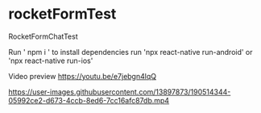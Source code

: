 # rocketFormTest
 RocketFormChatTest

Run ' npm i ' to install dependencies
run 'npx react-native run-android' or 'npx react-native run-ios'

Video preview https://youtu.be/e7jebgn4lqQ

https://user-images.githubusercontent.com/13897873/190514344-05992ce2-d673-4ccb-8ed6-7cc16afc87db.mp4

